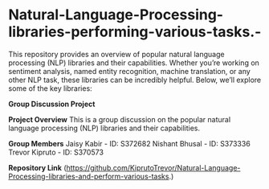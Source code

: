 # Natural-Language-Processing-libraries-performing-various-tasks.-
This repository provides an overview of popular natural language processing (NLP) libraries and their capabilities. Whether you’re working on sentiment analysis, named entity recognition, machine translation, or any other NLP task, these libraries can be incredibly helpful. Below, we’ll explore some of the key libraries:

**Group Discussion Project**

**Project Overview**
This is a group discussion on the popular natural language processing (NLP) libraries and their capabilities.

**Group Members**
Jaisy Kabir - ID: S372682
Nishant Bhusal - ID: S373336
Trevor Kipruto - ID: S370573


**Repository Link**
(https://github.com/KiprutoTrevor/Natural-Language-Processing-libraries-and-perform-various-tasks.)

